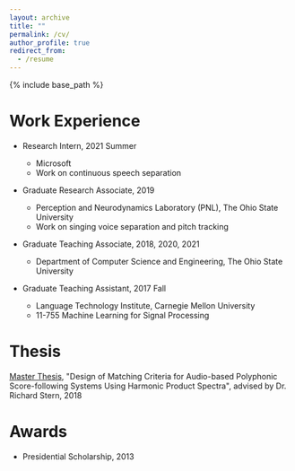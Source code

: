 ```yaml
---
layout: archive
title: ""
permalink: /cv/
author_profile: true
redirect_from:
  - /resume
---
```


{% include base_path %}


Work Experience
======
* Research Intern, 2021 Summer
  * Microsoft
  * Work on continuous speech separation

* Graduate Research Associate, 2019
  * Perception and Neurodynamics Laboratory (PNL), The Ohio State University
  * Work on singing voice separation and pitch tracking

* Graduate Teaching Associate, 2018, 2020, 2021
  * Department of Computer Science and Engineering, The Ohio State University

* Graduate Teaching Assistant, 2017 Fall
  * Language Technology Institute, Carnegie Mellon University
  * 11-755 Machine Learning for Signal Processing

Thesis
======
[Master Thesis]('http://yixuanz.github.io/files/thesis.pdf), "Design of Matching Criteria for Audio-based Polyphonic Score-following Systems Using Harmonic Product Spectra", advised by Dr. Richard Stern, 2018


Awards
======
* Presidential Scholarship, 2013
